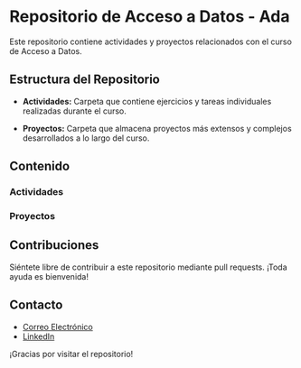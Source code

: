 # Repositorio de Acceso a Datos - Ada

Este repositorio contiene actividades y proyectos relacionados con el curso de Acceso a Datos.

## Estructura del Repositorio

- **Actividades:** Carpeta que contiene ejercicios y tareas individuales realizadas durante el curso.

- **Proyectos:** Carpeta que almacena proyectos más extensos y complejos desarrollados a lo largo del curso.

## Contenido

### Actividades


<!-- Agrega más actividades según sea necesario -->

### Proyectos


<!-- Agrega más proyectos según sea necesario -->

## Contribuciones

Siéntete libre de contribuir a este repositorio mediante pull requests. ¡Toda ayuda es bienvenida!

## Contacto

- [Correo Electrónico](mailto:tucorreo@ejemplo.com)
- [LinkedIn](https://www.linkedin.com/in/tunombre)

¡Gracias por visitar el repositorio!
